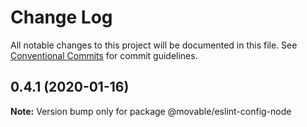 # Change Log

All notable changes to this project will be documented in this file.
See [Conventional Commits](https://conventionalcommits.org) for commit guidelines.

## 0.4.1 (2020-01-16)

**Note:** Version bump only for package @movable/eslint-config-node
